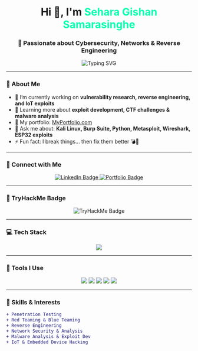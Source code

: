 <!-- GitHub Profile README -->

<h1 align="center">Hi 👋, I'm <span style="color:#00ffae;">Sehara Gishan Samarasinghe</span></h1>
<h3 align="center">🔐 Passionate about Cybersecurity, Networks & Reverse Engineering</h3>

<p align="center">
  <img src="https://readme-typing-svg.demolab.com?font=Fira+Code&size=24&duration=3000&pause=1000&color=00FFAE&center=true&vCenter=true&width=700&cursor=true&repeat=true&lines=Hack+For+Better;Penetration+Testing;Networks+for+Life;Gather+for+Tomorrow" alt="Typing SVG" />
</p>




---

### 🧠 About Me
- 🔭 I’m currently working on **vulnerability research, reverse engineering, and IoT exploits**
- 🌱 Learning more about **exploit development, CTF challenges & malware analysis**
- 💼 My portfolio: [MyPortfolio.com](https://yourportfolio.com)
- 💬 Ask me about: **Kali Linux, Burp Suite, Python, Metasploit, Wireshark, ESP32 exploits**
- ⚡ Fun fact: I break things... then fix them better 💣🔧

---

### 🚀 Connect with Me
<p align="center">
  <a href="https://www.linkedin.com/in/yourprofile" target="_blank">
    <img src="https://img.shields.io/badge/LinkedIn-0077B5?style=for-the-badge&logo=linkedin&logoColor=white" alt="LinkedIn Badge"/>
  </a>
  <a href="https://yourportfolio.com" target="_blank">
    <img src="https://img.shields.io/badge/Portfolio-000000?style=for-the-badge&logo=firefox&logoColor=white" alt="Portfolio Badge"/>
  </a>
</p>

---

### 🧠 TryHackMe Badge
<p align="center">
  <img src="https://tryhackme-badges.s3.amazonaws.com/RedSharkG.png" alt="TryHackMe Badge" />
</p>

---

### 💻 Tech Stack
<p align="center">
  <img src="https://skillicons.dev/icons?i=python,c,cpp,linux,bash,arduino,raspberrypi,git,github,vscode,html,css" />
</p>

---

### 🧰 Tools I Use
<p align="center">
  <img src="https://img.shields.io/badge/Kali_Linux-557C94?style=for-the-badge&logo=kalilinux&logoColor=white"/>
  <img src="https://img.shields.io/badge/Metasploit-2C2C2C?style=for-the-badge&logo=metasploit&logoColor=blue"/>
  <img src="https://img.shields.io/badge/Burp_Suite-FE5621?style=for-the-badge&logo=burpsuite&logoColor=white"/>
  <img src="https://img.shields.io/badge/Wireshark-1679A7?style=for-the-badge&logo=wireshark&logoColor=white"/>
  <img src="https://img.shields.io/badge/Nmap-02467A?style=for-the-badge&logo=gnubash&logoColor=white"/>
</p>

---

### 🧠 Skills & Interests
```diff
+ Penetration Testing
+ Red Teaming & Blue Teaming
+ Reverse Engineering
+ Network Security & Analysis
+ Malware Analysis & Exploit Dev
+ IoT & Embedded Device Hacking
